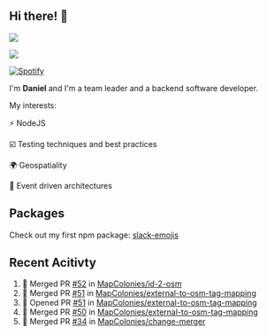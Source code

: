 ## Hi there! 👋
<p>
  <img src="https://i.imgur.com/agb7xe9.png" />
</p>
<p>
  <img src="https://github-readme-stats.vercel.app/api?username=syncush&theme=tokyonight">
</p>

[![Spotify](https://novatorem-rust.vercel.app/api/spotify)](https://open.spotify.com/user/syncush)

I'm **Daniel** and I'm a team leader and a backend software developer.

My interests:

⚡ NodeJS

☑️ Testing techniques and best practices

🌍 Geospatiality

🧠 Event driven architectures

## Packages
Check out my first npm package: [slack-emojis](https://www.npmjs.com/package/slack-emojis)

## Recent Acitivty
<!--START_SECTION:activity-->
1. 🎉 Merged PR [#52](https://github.com/MapColonies/id-2-osm/pull/52) in [MapColonies/id-2-osm](https://github.com/MapColonies/id-2-osm)
2. 🎉 Merged PR [#51](https://github.com/MapColonies/external-to-osm-tag-mapping/pull/51) in [MapColonies/external-to-osm-tag-mapping](https://github.com/MapColonies/external-to-osm-tag-mapping)
3. 💪 Opened PR [#51](https://github.com/MapColonies/external-to-osm-tag-mapping/pull/51) in [MapColonies/external-to-osm-tag-mapping](https://github.com/MapColonies/external-to-osm-tag-mapping)
4. 🎉 Merged PR [#50](https://github.com/MapColonies/external-to-osm-tag-mapping/pull/50) in [MapColonies/external-to-osm-tag-mapping](https://github.com/MapColonies/external-to-osm-tag-mapping)
5. 🎉 Merged PR [#34](https://github.com/MapColonies/change-merger/pull/34) in [MapColonies/change-merger](https://github.com/MapColonies/change-merger)
<!--END_SECTION:activity-->
